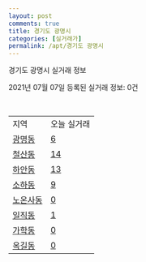 ```yaml
---
layout: post
comments: true
title: 경기도 광명시
categories: [실거래가]
permalink: /apt/경기도 광명시
---
```


경기도 광명시 실거래 정보

2021년 07월 07일 등록된 실거래 정보: 0건

<script type="text/javascript">
  google.charts.load('current', {'packages':['corechart']});
  google.charts.setOnLoadCallback(drawChart);

  function drawChart() {
    var data = google.visualization.arrayToDataTable([['거래일', '매매', '전월세', '전매'], ['20-07', 468, 581, 9], ['20-08', 223, 449, 11], ['20-09', 203, 398, 12], ['20-10', 192, 463, 14], ['20-11', 258, 468, 15], ['20-12', 346, 465, 24], ['21-01', 398, 477, 18], ['21-02', 315, 561, 9], ['21-03', 254, 602, 12], ['21-04', 155, 472, 8], ['21-05', 219, 488, 3], ['21-06', 107, 314, 0], ['21-07', 1, 26, 0]]);

    var options = {
      title: '최근 유형별 거래량 추이',
      legend: { position: 'bottom' }
    };

    var chart = new google.visualization.LineChart(document.getElementById('columnchart_material'));
    chart.draw(data, (options));
  }
</script>

<div id="columnchart_material" style="width: 95%; margin-left: -35px"></div>
<br>
<table class="sortable">
  <tr>
    <td>지역</td>
    <td>오늘 실거래</td>
  </tr>

  
  <tr class="item">
    <td><a href="경기도 광명시 광명동">광명동</a></td>
    <td><a href="경기도 광명시 광명동">6</a></td>
  </tr>
    

  <tr class="item">
    <td><a href="경기도 광명시 철산동">철산동</a></td>
    <td><a href="경기도 광명시 철산동">14</a></td>
  </tr>
    

  <tr class="item">
    <td><a href="경기도 광명시 하안동">하안동</a></td>
    <td><a href="경기도 광명시 하안동">13</a></td>
  </tr>
    

  <tr class="item">
    <td><a href="경기도 광명시 소하동">소하동</a></td>
    <td><a href="경기도 광명시 소하동">9</a></td>
  </tr>
    

  <tr class="item">
    <td><a href="경기도 광명시 노온사동">노온사동</a></td>
    <td><a href="경기도 광명시 노온사동">0</a></td>
  </tr>
    

  <tr class="item">
    <td><a href="경기도 광명시 일직동">일직동</a></td>
    <td><a href="경기도 광명시 일직동">1</a></td>
  </tr>
    

  <tr class="item">
    <td><a href="경기도 광명시 가학동">가학동</a></td>
    <td><a href="경기도 광명시 가학동">0</a></td>
  </tr>
    

  <tr class="item">
    <td><a href="경기도 광명시 옥길동">옥길동</a></td>
    <td><a href="경기도 광명시 옥길동">0</a></td>
  </tr>
    


</table>


    